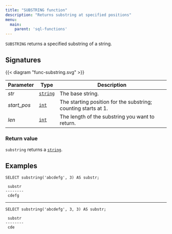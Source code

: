 ```yaml
---
title: "SUBSTRING function"
description: "Returns substring at specified positions"
menu:
  main:
    parent: 'sql-functions'
---
```


`SUBSTRING` returns a specified substring of a string.

## Signatures

{{< diagram "func-substring.svg" >}}

Parameter | Type | Description
----------|------|------------
_str_ | [`string`](../../types/string) | The base string.
_start&lowbar;pos_ | [`int`](../../types/int) | The starting position for the substring; counting starts at 1.
_len_ | [`int`](../../types/int) | The length of the substring you want to return.

### Return value

`substring` returns a [`string`](../../types/string).

## Examples

```mzsql
SELECT substring('abcdefg', 3) AS substr;
```
```nofmt
 substr
--------
 cdefg
```

 <hr/>

```mzsql
SELECT substring('abcdefg', 3, 3) AS substr;
```
```nofmt
 substr
--------
 cde
```
